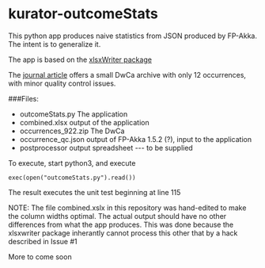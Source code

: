 # kurator-outcomeStats
This python app produces naive statistics from JSON produced by FP-Akka. The intent is to generalize it.

The app is based on the [xlsxWriter package](http://xlsxwriter.readthedocs.org/#)

The [journal article](http://bdj.pensoft.net/articles.php?id=992) offers a small DwCa archive with only 12 occurrences, with minor quality control issues.

###Files:
* outcomeStats.py The application <br/>
* combined.xlsx  output of the application <br/>
* occurrences_922.zip The DwCa <br/>
* occurrence_qc.json output of FP-Akka 1.5.2 (?), input to the application <br/>
* postprocessor output spreadsheet --- to be supplied<br/>

To execute, start python3, and execute
```
exec(open("outcomeStats.py").read())
```
The result executes the unit test beginning at line 115

NOTE: The file combined.xslx in this repository was hand-edited to make the column widths optimal. The actual output should have no other differences from what the app produces. This was done because the xlsxwriter package inherantly cannot process this other that by a hack described in Issue #1




More to come soon
